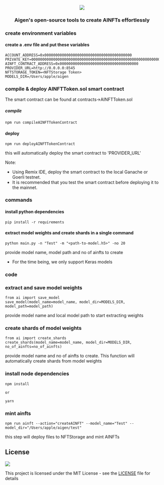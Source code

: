 <div align="center">
<img src="https://aigenprotocol.com/static/media/aigen-logo-light.fad5403b0fa280336867e8ea8400db40.svg" />
<h3>
Aigen's open-source tools to create AINFTs effortlessly
</h3>
</div>

### create environment variables

#### create a .env file and put these variables

```
ACCOUNT_ADDRESS=0x0000000000000000000000000000000000000000
PRIVATE_KEY=000000000000000000000000000000000000000000000000000000000000000
AINFT_CONTRACT_ADDRESS=0x000000000000000000000000000000000000
PROVIDER_URL=http://0.0.0.0:8545
NFTSTORAGE_TOKEN=<NFTStorage Token>
MODELS_DIR=/Users/apple/aigen
```

### compile & deploy AINFTToken.sol smart contract
The smart contract can be found at contracts->AINFTToken.sol

##### compile
```
npm run compileAINFTTokenContract
```

#### deploy
```
npm run deployAINFTTokenContract
```
this will automatically deploy the smart contract to 'PROVIDER_URL'

Note:
* Using Remix IDE, deploy the smart contract to the local Ganache or Goerli testnet.
* It is recommended that you test the smart contract before deploying it to the mainnet.

### commands

#### install python dependencies

```
pip install -r requirements
```

#### extract model weights and create shards in a single command

```
python main.py -n "Test" -m "<path-to-model.h5>" -no 20
```
provide model name, model path and no of ainfts to create
* For the time being, we only support Keras models

### code

### extract and save model weights

```
from ai import save_model
save_model(model_name=model_name, model_dir=MODELS_DIR, model_path=model_path)
```

provide model name and local model path to start extracting weights

### create shards of model weights

```
from ai import create_shards
create_shards(model_name=model_name, model_dir=MODELS_DIR, no_of_ainfts=no_of_ainfts)
```

provide model name and no of ainfts to create. This function will automatically create shards from model weights

### install node dependencies

```
npm install

or 

yarn
```

### mint ainfts

```
npm run ainft --action="createAINFT" --model_name="Test" --model_dir="/Users/apple/aigen/test"
```
this step will deploy files to NFTStorage and mint AINFTs

## License

<a href="https://github.com/aigenprotocol/aigen/blob/master/LICENSE.rst"><img src="https://img.shields.io/github/license/aigenprotocol/aigen"></a>

This project is licensed under the MIT License - see the [LICENSE](LICENSE.rst) file for details
